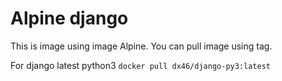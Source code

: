 # Alpine django 

This is image using image Alpine.
You can pull image using tag.

For django latest python3 `docker pull dx46/django-py3:latest`
